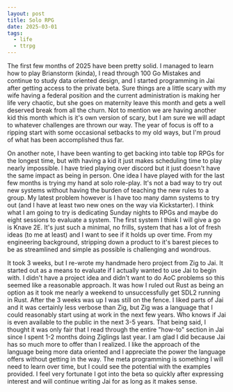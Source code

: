 ```yaml
---
layout: post
title: Solo RPG
date: 2025-03-01
tags:
  - life
  - ttrpg
---
```


The first few months of 2025 have been pretty solid. I managed to learn how to
play Brianstorm (kinda), I read through 100 Go Mistakes and continue to study
data oriented design, and I started programming in Jai after getting access to
the private beta. Sure things are a little scary with my wife having a federal
position and the current administration is making her life very chaotic, but she
goes on maternity leave this month and gets a well deserved break from all the
churn. Not to mention we are having another kid this month which is it's own
version of scary, but I am sure we will adapt to whatever challenges are thrown
our way. The year of focus is off to a ripping start with some occasional
setbacks to my old ways, but I'm proud of what has been accomplished thus far.

On another note, I have been wanting to get backing into table top RPGs for the
longest time, but with having a kid it just makes scheduling time to play nearly
impossible. I have tried playing over discord but it just doesn't have the same
impact as being in person. One idea I have played with for the last few months
is trying my hand at solo role-play. It's not a bad way to try out new systems
without having the burden of teaching the new rules to a group. My latest
problem however is I have too many damn systems to try out (and I have at least
two new ones on the way via Kickstarter). I think what I am going to try is
dedicating Sunday nights to RPGs and maybe do eight sessions to evaluate a
system. The first system I think I will give a go is Knave 2E. It's just such a
minimal, no frills, system that has a lot of fresh ideas (to me at least) and I
want to see if it holds up over time. From my engineering background, stripping
down a product to it's barest pieces to be as streamlined and simple as possible
is challenging and wondrous.

It took 3 weeks, but I re-wrote my handmade hero project from Zig to Jai. It
started out as a means to evaluate if I actually wanted to use Jai to begin
with. I didn't have a project idea and didn't want to do AoC problems so this
seemed like a reasonable approach. It was how I ruled out Rust as being an
option as it took me nearly a weekend to unsuccessfully get SDL2 running in
Rust. After the 3 weeks was up I was still on the fence. I liked parts of Jai
and it was certainly less verbose than Zig, but Zig was a language that I could
reasonably start using at work in the next few years. Who knows if Jai is even
available to the public in the next 3-5 years. That being said, I thought it was
only fair that I read through the entire "how-to" section in Jai since I spent
1-2 months doing Ziglings last year. I am glad I did because Jai has so much
more to offer than I realized. I like the approach of the language being more
data oriented and I appreciate the power the language offers without getting in
the way. The meta programming is something I will need to learn over time, but
I could see the potential with the examples provided. I feel very fortunate
I got into the beta so quickly after expressing interest and will continue
writing Jai for as long as it makes sense.
